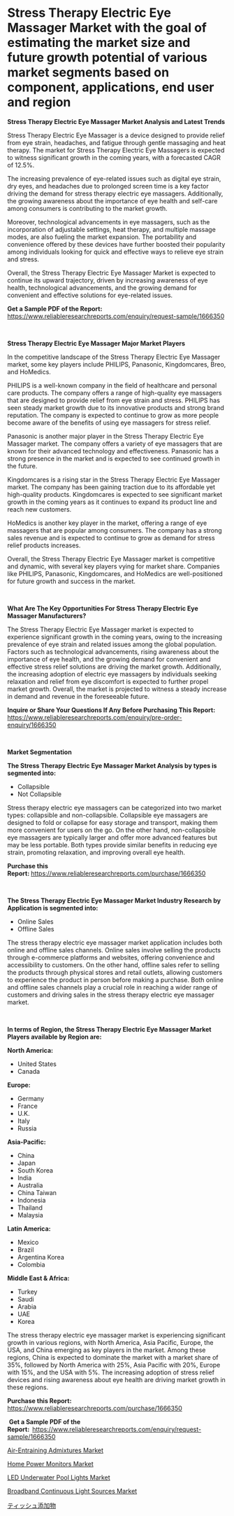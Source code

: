 <p><h1>Stress Therapy Electric Eye Massager Market with the goal of estimating the market size and future growth potential of various market segments based on component, applications, end user and region</h1></p><p><strong>Stress Therapy Electric Eye Massager Market Analysis and Latest Trends</strong></p>
<p><p>Stress Therapy Electric Eye Massager is a device designed to provide relief from eye strain, headaches, and fatigue through gentle massaging and heat therapy. The market for Stress Therapy Electric Eye Massagers is expected to witness significant growth in the coming years, with a forecasted CAGR of 12.5%. </p><p>The increasing prevalence of eye-related issues such as digital eye strain, dry eyes, and headaches due to prolonged screen time is a key factor driving the demand for stress therapy electric eye massagers. Additionally, the growing awareness about the importance of eye health and self-care among consumers is contributing to the market growth.</p><p>Moreover, technological advancements in eye massagers, such as the incorporation of adjustable settings, heat therapy, and multiple massage modes, are also fueling the market expansion. The portability and convenience offered by these devices have further boosted their popularity among individuals looking for quick and effective ways to relieve eye strain and stress.</p><p>Overall, the Stress Therapy Electric Eye Massager Market is expected to continue its upward trajectory, driven by increasing awareness of eye health, technological advancements, and the growing demand for convenient and effective solutions for eye-related issues.</p></p>
<p><strong>Get a Sample PDF of the Report:&nbsp;</strong> <a href="https://www.reliableresearchreports.com/enquiry/request-sample/1666350">https://www.reliableresearchreports.com/enquiry/request-sample/1666350</a></p>
<p>&nbsp;</p>
<p><strong>Stress Therapy Electric Eye Massager Major Market Players</strong></p>
<p><p>In the competitive landscape of the Stress Therapy Electric Eye Massager market, some key players include PHILIPS, Panasonic, Kingdomcares, Breo, and HoMedics. </p><p>PHILIPS is a well-known company in the field of healthcare and personal care products. The company offers a range of high-quality eye massagers that are designed to provide relief from eye strain and stress. PHILIPS has seen steady market growth due to its innovative products and strong brand reputation. The company is expected to continue to grow as more people become aware of the benefits of using eye massagers for stress relief.</p><p>Panasonic is another major player in the Stress Therapy Electric Eye Massager market. The company offers a variety of eye massagers that are known for their advanced technology and effectiveness. Panasonic has a strong presence in the market and is expected to see continued growth in the future.</p><p>Kingdomcares is a rising star in the Stress Therapy Electric Eye Massager market. The company has been gaining traction due to its affordable yet high-quality products. Kingdomcares is expected to see significant market growth in the coming years as it continues to expand its product line and reach new customers.</p><p>HoMedics is another key player in the market, offering a range of eye massagers that are popular among consumers. The company has a strong sales revenue and is expected to continue to grow as demand for stress relief products increases.</p><p>Overall, the Stress Therapy Electric Eye Massager market is competitive and dynamic, with several key players vying for market share. Companies like PHILIPS, Panasonic, Kingdomcares, and HoMedics are well-positioned for future growth and success in the market.</p></p>
<p>&nbsp;</p>
<p><strong>What Are The Key Opportunities For Stress Therapy Electric Eye Massager Manufacturers?</strong></p>
<p><p>The Stress Therapy Electric Eye Massager market is expected to experience significant growth in the coming years, owing to the increasing prevalence of eye strain and related issues among the global population. Factors such as technological advancements, rising awareness about the importance of eye health, and the growing demand for convenient and effective stress relief solutions are driving the market growth. Additionally, the increasing adoption of electric eye massagers by individuals seeking relaxation and relief from eye discomfort is expected to further propel market growth. Overall, the market is projected to witness a steady increase in demand and revenue in the foreseeable future.</p></p>
<p><strong>Inquire or Share Your Questions If Any Before Purchasing This Report:</strong> <a href="https://www.reliableresearchreports.com/enquiry/pre-order-enquiry/1666350">https://www.reliableresearchreports.com/enquiry/pre-order-enquiry/1666350</a></p>
<p>&nbsp;</p>
<p><strong>Market Segmentation</strong></p>
<p><strong>The Stress Therapy Electric Eye Massager Market Analysis by types is segmented into:</strong></p>
<p><ul><li>Collapsible</li><li>Not Collapsible</li></ul></p>
<p><p>Stress therapy electric eye massagers can be categorized into two market types: collapsible and non-collapsible. Collapsible eye massagers are designed to fold or collapse for easy storage and transport, making them more convenient for users on the go. On the other hand, non-collapsible eye massagers are typically larger and offer more advanced features but may be less portable. Both types provide similar benefits in reducing eye strain, promoting relaxation, and improving overall eye health.</p></p>
<p><strong>Purchase this Report:&nbsp;</strong><a href="https://www.reliableresearchreports.com/purchase/1666350">https://www.reliableresearchreports.com/purchase/1666350</a></p>
<p>&nbsp;</p>
<p><strong>The Stress Therapy Electric Eye Massager Market Industry Research by Application is segmented into:</strong></p>
<p><ul><li>Online Sales</li><li>Offline Sales</li></ul></p>
<p><p>The stress therapy electric eye massager market application includes both online and offline sales channels. Online sales involve selling the products through e-commerce platforms and websites, offering convenience and accessibility to customers. On the other hand, offline sales refer to selling the products through physical stores and retail outlets, allowing customers to experience the product in person before making a purchase. Both online and offline sales channels play a crucial role in reaching a wider range of customers and driving sales in the stress therapy electric eye massager market.</p></p>
<p>&nbsp;</p>
<p><strong>In terms of Region, the Stress Therapy Electric Eye Massager Market Players available by Region are:</strong></p>
<p>
    <p> <strong> North America: </strong>
        <ul>
            <li>United States</li>
            <li>Canada</li>
        </ul>
        </p> 
    <p> <strong> Europe: </strong>
        <ul>
            <li>Germany</li>
            <li>France</li>
            <li>U.K.</li>
            <li>Italy</li>
            <li>Russia</li>
        </ul>
        </p> 
    <p> <strong> Asia-Pacific: </strong>
        <ul>
            <li>China</li>
            <li>Japan</li>
            <li>South Korea</li>
            <li>India</li>
            <li>Australia</li>
            <li>China Taiwan</li>
            <li>Indonesia</li>
            <li>Thailand</li>
            <li>Malaysia</li>
        </ul>
        </p> 
    <p> <strong> Latin America: </strong>
        <ul>
            <li>Mexico</li>
            <li>Brazil</li>
            <li>Argentina Korea</li>
            <li>Colombia</li>
        </ul>
        </p> 
    <p> <strong> Middle East & Africa: </strong>
        <ul>
            <li>Turkey</li>
            <li>Saudi</li>
            <li>Arabia</li>
            <li>UAE</li>
            <li>Korea</li>
        </ul>
    </p>
    </p>
<p><p>The stress therapy electric eye massager market is experiencing significant growth in various regions, with North America, Asia Pacific, Europe, the USA, and China emerging as key players in the market. Among these regions, China is expected to dominate the market with a market share of 35%, followed by North America with 25%, Asia Pacific with 20%, Europe with 15%, and the USA with 5%. The increasing adoption of stress relief devices and rising awareness about eye health are driving market growth in these regions.</p></p>
<p><strong>Purchase this Report: </strong><a href="https://www.reliableresearchreports.com/purchase/1666350">https://www.reliableresearchreports.com/purchase/1666350</a></p>
<p>&nbsp;<strong>Get a Sample PDF of the Report:&nbsp;&nbsp;</strong><a href="https://www.reliableresearchreports.com/enquiry/request-sample/1666350">https://www.reliableresearchreports.com/enquiry/request-sample/1666350</a></p>
<p><strong></strong></p>
<p><p><a href="https://issuu.com/reportprime-2/docs/air-entraining-admixtures-market-size-2030.pptx">Air-Entraining Admixtures Market</a></p><p><a href="https://github.com/biheemgalvinlouises6hokrh3h/Market-Research-Report-List-1/blob/main/home-power-monitors-market.md">Home Power Monitors Market</a></p><p><a href="https://github.com/guneycigdem35/Market-Research-Report-List-2/blob/main/led-underwater-pool-lights-market.md">LED Underwater Pool Lights Market</a></p><p><a href="https://issuu.com/reportprime-2/docs/broadband-continuous-light-sources-market-size-203">Broadband Continuous Light Sources Market</a></p><p><a href="https://github.com/ihabdkwlxs948/Market-Research-Report-List-1/blob/main/26100203615.md">ティッシュ添加物</a></p></p>